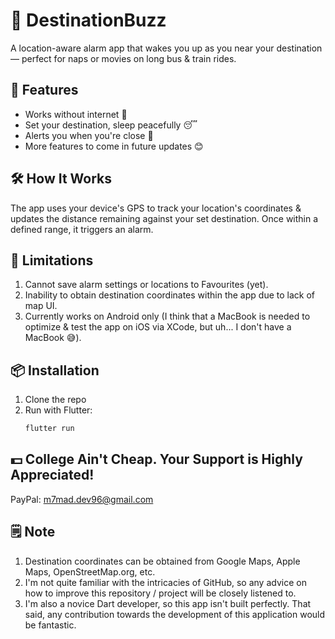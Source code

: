 # 📍 DestinationBuzz
A location-aware alarm app that wakes you up as you near your destination — perfect for naps or movies on long bus &amp; train rides.

## 🚀 Features
- Works without internet 🛜
- Set your destination, sleep peacefully 😴
- Alerts you when you're close 🚨
- More features to come in future updates 😊

## 🛠️ How It Works
The app uses your device's GPS to track your location's coordinates & updates the distance remaining against your set destination. Once within a defined range, it triggers an alarm.

## 🫤 Limitations
1. Cannot save alarm settings or locations to Favourites (yet).
2. Inability to obtain destination coordinates within the app due to lack of map UI.
3. Currently works on Android only (I think that a MacBook is needed to optimize & test the app on iOS via XCode, but uh... I don't have a MacBook 😅).

## 📦 Installation
1. Clone the repo
2. Run with Flutter:
   ```bash
   flutter run

## 💵 College Ain't Cheap. Your Support is Highly Appreciated!
PayPal: m7mad.dev96@gmail.com

## 🗒️ Note
1. Destination coordinates can be obtained from Google Maps, Apple Maps, OpenStreetMap.org, etc.
2. I'm not quite familiar with the intricacies of GitHub, so any advice on how to improve this repository / project will be closely listened to.
3. I'm also a novice Dart developer, so this app isn't built perfectly. That said, any contribution towards the development of this application would be fantastic.
